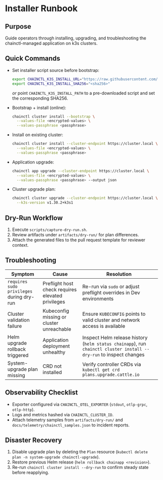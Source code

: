 # Installer Runbook

## Purpose
Guide operators through installing, upgrading, and troubleshooting the chainctl-managed application on k3s clusters.

## Quick Commands
- Set installer script source before bootstrap:
  ```bash
  export CHAINCTL_K3S_INSTALL_URL="https://raw.githubusercontent.com/k3s-io/k3s/v1.30.2%2Bk3s1/install.sh"
  export CHAINCTL_K3S_INSTALL_SHA256="<sha256>"
  ```
  *or* point `CHAINCTL_K3S_INSTALL_PATH` to a pre-downloaded script and set the corresponding SHA256.

- Bootstrap + install (online):
  ```bash
  chainctl cluster install --bootstrap \
    --values-file <encrypted-values> \
    --values-passphrase <passphrase>
  ```
- Install on existing cluster:
  ```bash
  chainctl cluster install --cluster-endpoint https://cluster.local \
    --values-file <encrypted-values> \
    --values-passphrase <passphrase>
  ```
- Application upgrade:
  ```bash
  chainctl app upgrade --cluster-endpoint https://cluster.local \
    --values-file <encrypted-values> \
    --values-passphrase <passphrase> --output json
  ```
- Cluster upgrade plan:
  ```bash
  chainctl cluster upgrade --cluster-endpoint https://cluster.local \
    --k3s-version v1.30.2+k3s1
  ```

## Dry-Run Workflow
1. Execute `scripts/capture-dry-run.sh`.
2. Review artifacts under `artifacts/dry-run/` for plan differences.
3. Attach the generated files to the pull request template for reviewer context.

## Troubleshooting
| Symptom | Cause | Resolution |
|---------|-------|------------|
| `requires sudo privileges` during dry-run | Preflight host check requires elevated privileges | Re-run via `sudo` or adjust preflight overrides in Dev environments |
| Cluster validation failure | Kubeconfig missing or cluster unreachable | Ensure `KUBECONFIG` points to valid cluster and network access is available |
| Helm upgrade rollback triggered | Application deployment unhealthy | Inspect Helm release history (`helm status chainapp`), run `chainctl cluster install --dry-run` to inspect changes |
| System-upgrade plan missing | CRD not installed | Verify controller CRDs via `kubectl get crd plans.upgrade.cattle.io` |

## Observability Checklist
- Exporter configured via `CHAINCTL_OTEL_EXPORTER` (`stdout`, `otlp-grpc`, `otlp-http`).
- Logs and metrics hashed via `CHAINCTL_CLUSTER_ID`.
- Attach telemetry samples from `artifacts/dry-run/` and `docs/telemetry/chainctl_samples.json` to incident reports.

## Disaster Recovery
1. Disable upgrade plan by deleting the `Plan` resource (`kubectl delete plan -n system-upgrade chainctl-upgrade`).
2. Restore previous Helm release (`helm rollback chainapp <revision>`).
3. Re-run `chainctl cluster install --dry-run` to confirm steady state before reapplying.
